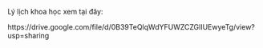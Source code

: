 <p>L&yacute; lịch khoa học xem tại đ&acirc;y:</p>
<p>https://drive.google.com/file/d/0B39TeQlqWdYFUWZCZGlIUEwyeTg/view?usp=sharing</p>
